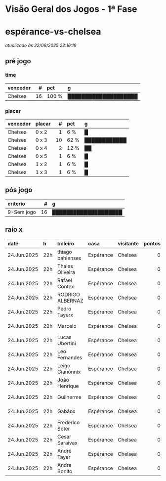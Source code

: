 # Visão Geral dos Jogos - 1ª Fase

# espérance-vs-chelsea

_atualizado às 22/06/2025 22:16:19_

## pré jogo

### time

| vencedor   |   # | pct   | g                    |
|:-----------|----:|:------|:---------------------|
| Chelsea    |  16 | 100 % | ████████████████████ |

### placar

| vencedor   | placar   |   # | pct   | g            |
|:-----------|:---------|----:|:------|:-------------|
| Chelsea    | 0 x 2    |   1 | 6 %   | █            |
| Chelsea    | 0 x 3    |  10 | 62 %  | ████████████ |
| Chelsea    | 0 x 4    |   2 | 12 %  | ██           |
| Chelsea    | 0 x 5    |   1 | 6 %   | █            |
| Chelsea    | 1 x 2    |   1 | 6 %   | █            |
| Chelsea    | 1 x 3    |   1 | 6 %   | █            |

## pós jogo

| criterio   |   # | g                    |
|:-----------|----:|:---------------------|
| 9-Sem jogo |  16 | ████████████████████ |

## raio x

| date        | h   | boleiro          | casa      | visitante   |   pontos | criteiro   | bol_placar   | bol_time   | real_placar   | real_time   |
|:------------|:----|:-----------------|:----------|:------------|---------:|:-----------|:-------------|:-----------|:--------------|:------------|
| 24.Jun.2025 | 22h | thiago bahiensex | Espérance | Chelsea     |        0 | 9-Sem jogo | 0 x 3        | Chelsea    | <NA> x <NA>   | empate      |
| 24.Jun.2025 | 22h | Thales Oliveira  | Espérance | Chelsea     |        0 | 9-Sem jogo | 0 x 4        | Chelsea    | <NA> x <NA>   | empate      |
| 24.Jun.2025 | 22h | Rafael Contex    | Espérance | Chelsea     |        0 | 9-Sem jogo | 0 x 3        | Chelsea    | <NA> x <NA>   | empate      |
| 24.Jun.2025 | 22h | RODRIGO ALBERNAZ | Espérance | Chelsea     |        0 | 9-Sem jogo | 0 x 2        | Chelsea    | <NA> x <NA>   | empate      |
| 24.Jun.2025 | 22h | Pedro Tayerx     | Espérance | Chelsea     |        0 | 9-Sem jogo | 1 x 2        | Chelsea    | <NA> x <NA>   | empate      |
| 24.Jun.2025 | 22h | Marcelo          | Espérance | Chelsea     |        0 | 9-Sem jogo | 0 x 3        | Chelsea    | <NA> x <NA>   | empate      |
| 24.Jun.2025 | 22h | Lucas Ubertini   | Espérance | Chelsea     |        0 | 9-Sem jogo | 0 x 3        | Chelsea    | <NA> x <NA>   | empate      |
| 24.Jun.2025 | 22h | Leo Fernandes    | Espérance | Chelsea     |        0 | 9-Sem jogo | 0 x 3        | Chelsea    | <NA> x <NA>   | empate      |
| 24.Jun.2025 | 22h | Leigo Gianonnix  | Espérance | Chelsea     |        0 | 9-Sem jogo | 0 x 4        | Chelsea    | <NA> x <NA>   | empate      |
| 24.Jun.2025 | 22h | João Henrique    | Espérance | Chelsea     |        0 | 9-Sem jogo | 0 x 3        | Chelsea    | <NA> x <NA>   | empate      |
| 24.Jun.2025 | 22h | Guilherme        | Espérance | Chelsea     |        0 | 9-Sem jogo | 0 x 3        | Chelsea    | <NA> x <NA>   | empate      |
| 24.Jun.2025 | 22h | Gabãox           | Espérance | Chelsea     |        0 | 9-Sem jogo | 1 x 3        | Chelsea    | <NA> x <NA>   | empate      |
| 24.Jun.2025 | 22h | Frederico Soter  | Espérance | Chelsea     |        0 | 9-Sem jogo | 0 x 5        | Chelsea    | <NA> x <NA>   | empate      |
| 24.Jun.2025 | 22h | Cesar Saraivax   | Espérance | Chelsea     |        0 | 9-Sem jogo | 0 x 3        | Chelsea    | <NA> x <NA>   | empate      |
| 24.Jun.2025 | 22h | André Tayer      | Espérance | Chelsea     |        0 | 9-Sem jogo | 0 x 3        | Chelsea    | <NA> x <NA>   | empate      |
| 24.Jun.2025 | 22h | Andre Bonito     | Espérance | Chelsea     |        0 | 9-Sem jogo | 0 x 3        | Chelsea    | <NA> x <NA>   | empate      |